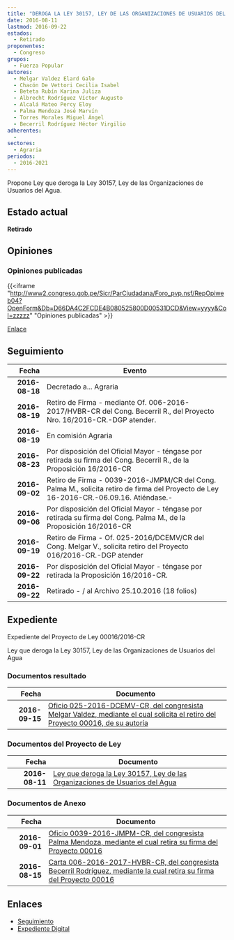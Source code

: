 ```yaml
---
title: "DEROGA LA LEY 30157, LEY DE LAS ORGANIZACIONES DE USUARIOS DEL AGUA"
date: 2016-08-11
lastmod: 2016-09-22
estados: 
  - Retirado
proponentes: 
  - Congreso
grupos: 
  - Fuerza Popular
autores: 
  - Melgar Valdez Elard Galo
  - Chacón De Vettori Cecilia Isabel
  - Beteta Rubín Karina Juliza
  - Albrecht Rodríguez Víctor Augusto
  - Alcalá Mateo Percy Eloy
  - Palma Mendoza José Marvín
  - Torres Morales Miguel Ángel
  - Becerril Rodríguez Héctor Virgilio
adherentes: 
  - 
sectores: 
  - Agraria
periodos: 
  - 2016-2021
---
```


Propone Ley que deroga la Ley 30157, Ley de las Organizaciones de Usuarios del Agua.


## Estado actual

**Retirado**

## Opiniones

### Opiniones publicadas

{{<iframe "http://www2.congreso.gob.pe/Sicr/ParCiudadana/Foro_pvp.nsf/RepOpiweb04?OpenForm&Db=D66DA4C2FCDE4B080525800D00531DCD&View=yyyy&Col=zzzzz" "Opiniones publicadas" >}}

[Enlace](http://www2.congreso.gob.pe/Sicr/ParCiudadana/Foro_pvp.nsf/RepOpiweb04?OpenForm&Db=D66DA4C2FCDE4B080525800D00531DCD&View=yyyy&Col=zzzzz)

## Seguimiento

| Fecha | Evento |
|------:|--------|
| **2016-08-18** | Decretado a... Agraria|
| **2016-08-19** | Retiro de Firma - mediante Of. 006-2016-2017/HVBR-CR del Cong. Becerril R., del Proyecto Nro. 16/2016-CR.-DGP atender.|
| **2016-08-19** | En comisión Agraria|
| **2016-08-23** | Por disposición del Oficial Mayor - téngase por retirada su firma del Cong. Becerril R., de la Proposición 16/2016-CR|
| **2016-09-02** | Retiro de Firma - 0039-2016-JMPM/CR del Cong. Palma M., solicita retiro de firma del Proyecto de Ley 16-2016-CR.-06.09.16. Atiéndase.-|
| **2016-09-06** | Por disposición del Oficial Mayor - téngase por retirada su firma del Cong. Palma M., de la Proposición 16/2016-CR|
| **2016-09-19** | Retiro de Firma - Of. 025-2016/DCEMV/CR del Cong. Melgar V., solicita retiro del Proyecto 016/2016-CR.-DGP atender|
| **2016-09-22** | Por disposición del Oficial Mayor - téngase por retirada la Proposición 16/2016-CR.|
| **2016-09-22** | Retirado - / al Archivo 25.10.2016 (18 folios)|


## Expediente

Expediente del Proyecto de Ley 00016/2016-CR

Ley que deroga la Ley 30157, Ley de las Organizaciones de Usuarios del Agua


### Documentos resultado

| Fecha | Documento |
|------:|--------|
| **2016-09-15** | [Oficio 025-2016-DCEMV-CR, del congresista Melgar Valdez, mediante el cual solicita el retiro del Proyecto 00016, de su autoría](http://www.leyes.congreso.gob.pe/Documentos/2016_2021/Oficios/Congresistas/OFICIO-025-2016-DCEMV-CR.pdf) |

### Documentos del Proyecto de Ley

| Fecha | Documento |
|------:|--------|
| **2016-08-11** | [Ley que deroga la Ley 30157, Ley de las Organizaciones de Usuarios del Agua](http://www.leyes.congreso.gob.pe/Documentos/2016_2021/Proyectos_de_Ley_y_de_Resoluciones_Legislativas/PL00016_20160811.pdf) |

### Documentos de Anexo

| Fecha | Documento |
|------:|--------|
| **2016-09-01** | [Oficio 0039-2016-JMPM-CR, del congresista Palma Mendoza, mediante el cual retira su firma del Proyecto 00016](http://www.leyes.congreso.gob.pe/Documentos/2016_2021/Oficios/Congresistas/Oficio-0039-2016-JMPM-CR.pdf) |
| **2016-08-15** | [Carta 006-2016-2017-HVBR-CR, del congresista Becerril Rodríguez, mediante la cual retira su firma del Proyecto 00016](http://www.leyes.congreso.gob.pe/Documentos/2016_2021/Oficios/Congresistas/Carta-006-2016-2017-HVBR-CR.pdf) |

## Enlaces 

- [Seguimiento](http://www2.congreso.gob.pe/Sicr/TraDocEstProc/CLProLey2016.nsf/f7fff46988ca05b1052578e100829cc7/e20384167bf421ab0525800d00074aa7?OpenDocument)
- [Expediente Digital](http://www2.congreso.gob.pehttp://www2.congreso.gob.pe/Sicr/TraDocEstProc/CLProLey2016.nsf/f7fff46988ca05b1052578e100829cc7/e20384167bf421ab0525800d00074aa7?OpenDocument&Click=05257FB7005EB655.eb71d0cf91d8294e05256cdf006b5706/$Body/0.1C6C)
